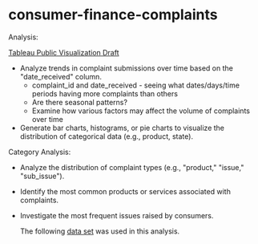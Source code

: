 # consumer-finance-complaints
Analysis:

[Tableau Public Visualization Draft](https://public.tableau.com/app/profile/ashley.ley/viz/ConsumerCompaints/BanksWithMostIssuesReported?publish=yes)
* Analyze trends in complaint submissions over time based on the "date_received" column.
  * complaint_id and date_received - seeing what dates/days/time periods having more complaints than others
  * Are there seasonal patterns?
  * Examine how various factors may affect the volume of complaints over time
* Generate bar charts, histograms, or pie charts to visualize the distribution of categorical data (e.g., product, state).

Category Analysis:
* Analyze the distribution of complaint types (e.g., "product," "issue," "sub_issue").
* Identify the most common products or services associated with complaints.
* Investigate the most frequent issues raised by consumers.

  The following [data set](https://www.kaggle.com/datasets/kaggle/us-consumer-finance-complaints/) was used in this analysis.

